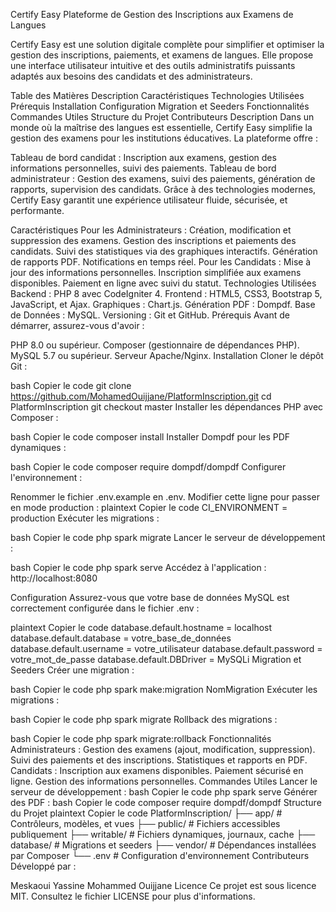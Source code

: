 Certify Easy
Plateforme de Gestion des Inscriptions aux Examens de Langues

Certify Easy est une solution digitale complète pour simplifier et optimiser la gestion des inscriptions, paiements, et examens de langues. Elle propose une interface utilisateur intuitive et des outils administratifs puissants adaptés aux besoins des candidats et des administrateurs.

Table des Matières
Description
Caractéristiques
Technologies Utilisées
Prérequis
Installation
Configuration
Migration et Seeders
Fonctionnalités
Commandes Utiles
Structure du Projet
Contributeurs
Description
Dans un monde où la maîtrise des langues est essentielle, Certify Easy simplifie la gestion des examens pour les institutions éducatives.
La plateforme offre :

Tableau de bord candidat : Inscription aux examens, gestion des informations personnelles, suivi des paiements.
Tableau de bord administrateur : Gestion des examens, suivi des paiements, génération de rapports, supervision des candidats.
Grâce à des technologies modernes, Certify Easy garantit une expérience utilisateur fluide, sécurisée, et performante.

Caractéristiques
Pour les Administrateurs :
Création, modification et suppression des examens.
Gestion des inscriptions et paiements des candidats.
Suivi des statistiques via des graphiques interactifs.
Génération de rapports PDF.
Notifications en temps réel.
Pour les Candidats :
Mise à jour des informations personnelles.
Inscription simplifiée aux examens disponibles.
Paiement en ligne avec suivi du statut.
Technologies Utilisées
Backend : PHP 8 avec CodeIgniter 4.
Frontend : HTML5, CSS3, Bootstrap 5, JavaScript, et Ajax.
Graphiques : Chart.js.
Génération PDF : Dompdf.
Base de Données : MySQL.
Versioning : Git et GitHub.
Prérequis
Avant de démarrer, assurez-vous d'avoir :

PHP 8.0 ou supérieur.
Composer (gestionnaire de dépendances PHP).
MySQL 5.7 ou supérieur.
Serveur Apache/Nginx.
Installation
Cloner le dépôt Git :

bash
Copier le code
git clone https://github.com/MohamedOuijjane/PlatformInscription.git
cd PlatformInscription
git checkout master
Installer les dépendances PHP avec Composer :

bash
Copier le code
composer install
Installer Dompdf pour les PDF dynamiques :

bash
Copier le code
composer require dompdf/dompdf
Configurer l'environnement :

Renommer le fichier .env.example en .env.
Modifier cette ligne pour passer en mode production :
plaintext
Copier le code
CI_ENVIRONMENT = production
Exécuter les migrations :

bash
Copier le code
php spark migrate
Lancer le serveur de développement :

bash
Copier le code
php spark serve
Accédez à l'application :
http://localhost:8080

Configuration
Assurez-vous que votre base de données MySQL est correctement configurée dans le fichier .env :

plaintext
Copier le code
database.default.hostname = localhost
database.default.database = votre_base_de_données
database.default.username = votre_utilisateur
database.default.password = votre_mot_de_passe
database.default.DBDriver = MySQLi
Migration et Seeders
Créer une migration :

bash
Copier le code
php spark make:migration NomMigration
Exécuter les migrations :

bash
Copier le code
php spark migrate
Rollback des migrations :

bash
Copier le code
php spark migrate:rollback
Fonctionnalités
Administrateurs :
Gestion des examens (ajout, modification, suppression).
Suivi des paiements et des inscriptions.
Statistiques et rapports en PDF.
Candidats :
Inscription aux examens disponibles.
Paiement sécurisé en ligne.
Gestion des informations personnelles.
Commandes Utiles
Lancer le serveur de développement :
bash
Copier le code
php spark serve
Générer des PDF :
bash
Copier le code
composer require dompdf/dompdf
Structure du Projet
plaintext
Copier le code
PlatformInscription/
├── app/            # Contrôleurs, modèles, et vues
├── public/         # Fichiers accessibles publiquement
├── writable/       # Fichiers dynamiques, journaux, cache
├── database/       # Migrations et seeders
├── vendor/         # Dépendances installées par Composer
└── .env            # Configuration d'environnement
Contributeurs
Développé par :

Meskaoui Yassine
Mohammed Ouijjane
Licence
Ce projet est sous licence MIT. Consultez le fichier LICENSE pour plus d'informations.
